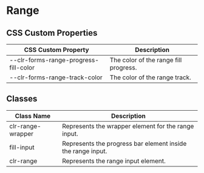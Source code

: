 # Range

## CSS Custom Properties

| CSS Custom Property                   | Description                           |
| ------------------------------------- | ------------------------------------- |
| --clr-forms-range-progress-fill-color | The color of the range fill progress. |
| --clr-forms-range-track-color         | The color of the range track.         |

## Classes

| Class Name        | Description                                                 |
| ----------------- | ----------------------------------------------------------- |
| clr-range-wrapper | Represents the wrapper element for the range input.         |
| fill-input        | Represents the progress bar element inside the range input. |
| clr-range         | Represents the range input element.                         |
